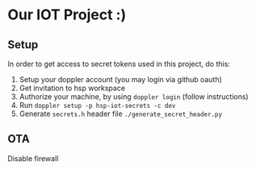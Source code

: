 # Our IOT Project :)

## Setup

In order to get access to secret tokens used in this project, do this:

1. Setup your doppler account (you may login via github oauth)
2. Get invitation to hsp workspace
3. Authorize your machine, by using `doppler login` (follow instructions)
4. Run `doppler setup -p hsp-iot-secrets -c dev`
5. Generate `secrets.h` header file `./generate_secret_header.py`

## OTA

Disable firewall
